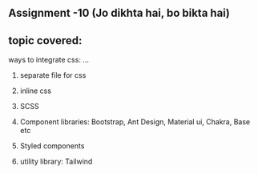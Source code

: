 ## Assignment -10 (Jo dikhta hai, bo bikta hai)

























## topic covered:
ways to integrate css:
...
1. separate file for css

2. inline css

3. SCSS 

4. Component libraries: Bootstrap, Ant Design, Material ui, Chakra, Base etc

5. Styled components

6. utility library: Tailwind